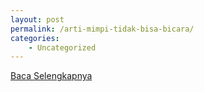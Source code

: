 ```yaml
---
layout: post
permalink: /arti-mimpi-tidak-bisa-bicara/
categories:
    - Uncategorized
---
```


[Baca Selengkapnya](/10)